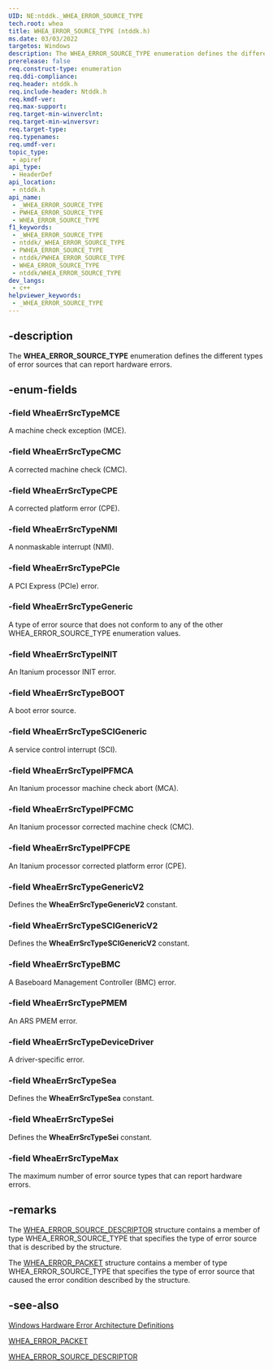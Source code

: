 ```yaml
---
UID: NE:ntddk._WHEA_ERROR_SOURCE_TYPE
tech.root: whea
title: WHEA_ERROR_SOURCE_TYPE (ntddk.h)
ms.date: 03/03/2022
targetos: Windows
description: The WHEA_ERROR_SOURCE_TYPE enumeration defines the different types of error sources that can report hardware errors.
prerelease: false
req.construct-type: enumeration
req.ddi-compliance: 
req.header: ntddk.h
req.include-header: Ntddk.h
req.kmdf-ver: 
req.max-support: 
req.target-min-winverclnt:
req.target-min-winversvr: 
req.target-type: 
req.typenames: 
req.umdf-ver: 
topic_type:
 - apiref
api_type:
 - HeaderDef
api_location:
 - ntddk.h
api_name:
 - _WHEA_ERROR_SOURCE_TYPE
 - PWHEA_ERROR_SOURCE_TYPE
 - WHEA_ERROR_SOURCE_TYPE
f1_keywords:
 - _WHEA_ERROR_SOURCE_TYPE
 - ntddk/_WHEA_ERROR_SOURCE_TYPE
 - PWHEA_ERROR_SOURCE_TYPE
 - ntddk/PWHEA_ERROR_SOURCE_TYPE
 - WHEA_ERROR_SOURCE_TYPE
 - ntddk/WHEA_ERROR_SOURCE_TYPE
dev_langs:
 - c++
helpviewer_keywords:
 - _WHEA_ERROR_SOURCE_TYPE
---
```


## -description

The **WHEA_ERROR_SOURCE_TYPE** enumeration defines the different types of error sources that can report hardware errors.

## -enum-fields

### -field WheaErrSrcTypeMCE

A machine check exception (MCE).

### -field WheaErrSrcTypeCMC

A corrected machine check (CMC).

### -field WheaErrSrcTypeCPE

A corrected platform error (CPE).

### -field WheaErrSrcTypeNMI

A nonmaskable interrupt (NMI).

### -field WheaErrSrcTypePCIe

A PCI Express (PCIe) error.

### -field WheaErrSrcTypeGeneric

A type of error source that does not conform to any of the other WHEA_ERROR_SOURCE_TYPE enumeration values.

### -field WheaErrSrcTypeINIT

An Itanium processor INIT error.

### -field WheaErrSrcTypeBOOT

A boot error source.

### -field WheaErrSrcTypeSCIGeneric

A service control interrupt (SCI).

### -field WheaErrSrcTypeIPFMCA

An Itanium processor machine check abort (MCA).

### -field WheaErrSrcTypeIPFCMC

An Itanium processor corrected machine check (CMC).

### -field WheaErrSrcTypeIPFCPE

An Itanium processor corrected platform error (CPE).

### -field WheaErrSrcTypeGenericV2

Defines the **WheaErrSrcTypeGenericV2** constant.

### -field WheaErrSrcTypeSCIGenericV2

Defines the **WheaErrSrcTypeSCIGenericV2** constant.

### -field WheaErrSrcTypeBMC

A Baseboard Management Controller (BMC) error.

### -field WheaErrSrcTypePMEM

An ARS PMEM error.

### -field WheaErrSrcTypeDeviceDriver

A driver-specific error.

### -field WheaErrSrcTypeSea

Defines the **WheaErrSrcTypeSea** constant.

### -field WheaErrSrcTypeSei

Defines the **WheaErrSrcTypeSei** constant.

### -field WheaErrSrcTypeMax

The maximum number of error source types that can report hardware errors.

## -remarks

The [WHEA_ERROR_SOURCE_DESCRIPTOR](/windows-hardware/drivers/ddi/ntddk/ns-ntddk-_whea_error_source_descriptor) structure contains a member of type WHEA_ERROR_SOURCE_TYPE that specifies the type of error source that is described by the structure.

The [WHEA_ERROR_PACKET](/previous-versions/windows/hardware/drivers/ff560465(v=vs.85)) structure contains a member of type WHEA_ERROR_SOURCE_TYPE that specifies the type of error source that caused the error condition described by the structure.

## -see-also

[Windows Hardware Error Architecture Definitions](/windows-hardware/drivers/whea/windows-hardware-error-architecture-definitions)

[WHEA_ERROR_PACKET](/previous-versions/windows/hardware/drivers/ff560465(v=vs.85))

[WHEA_ERROR_SOURCE_DESCRIPTOR](/windows-hardware/drivers/ddi/ntddk/ns-ntddk-_whea_error_source_descriptor)
